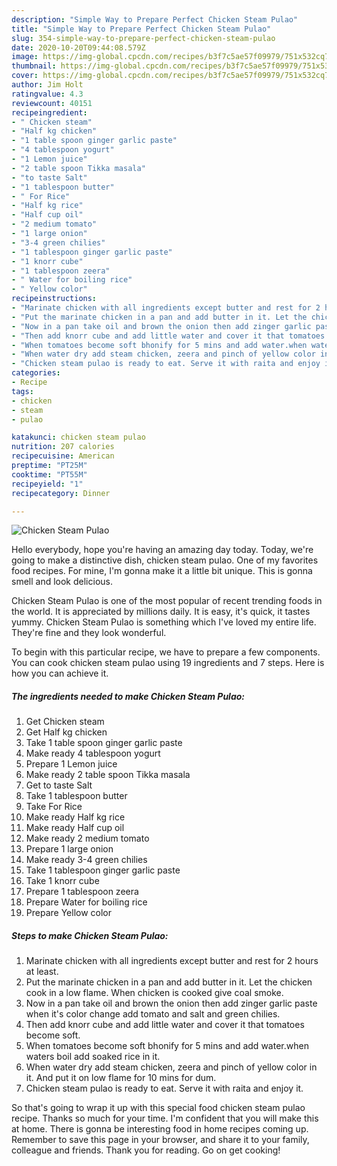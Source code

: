 ```yaml
---
description: "Simple Way to Prepare Perfect Chicken Steam Pulao"
title: "Simple Way to Prepare Perfect Chicken Steam Pulao"
slug: 354-simple-way-to-prepare-perfect-chicken-steam-pulao
date: 2020-10-20T09:44:08.579Z
image: https://img-global.cpcdn.com/recipes/b3f7c5ae57f09979/751x532cq70/chicken-steam-pulao-recipe-main-photo.jpg
thumbnail: https://img-global.cpcdn.com/recipes/b3f7c5ae57f09979/751x532cq70/chicken-steam-pulao-recipe-main-photo.jpg
cover: https://img-global.cpcdn.com/recipes/b3f7c5ae57f09979/751x532cq70/chicken-steam-pulao-recipe-main-photo.jpg
author: Jim Holt
ratingvalue: 4.3
reviewcount: 40151
recipeingredient:
- " Chicken steam"
- "Half kg chicken"
- "1 table spoon ginger garlic paste"
- "4 tablespoon yogurt"
- "1 Lemon juice"
- "2 table spoon Tikka masala"
- "to taste Salt"
- "1 tablespoon butter"
- " For Rice"
- "Half kg rice"
- "Half cup oil"
- "2 medium tomato"
- "1 large onion"
- "3-4 green chilies"
- "1 tablespoon ginger garlic paste"
- "1 knorr cube"
- "1 tablespoon zeera"
- " Water for boiling rice"
- " Yellow color"
recipeinstructions:
- "Marinate chicken with all ingredients except butter and rest for 2 hours at least."
- "Put the marinate chicken in a pan and add butter in it. Let the chicken cook in a low flame. When chicken is cooked give coal smoke."
- "Now in a pan take oil and brown the onion then add zinger garlic paste when it&#39;s color change add tomato and salt and green chilies."
- "Then add knorr cube and add little water and cover it that tomatoes become soft."
- "When tomatoes become soft bhonify for 5 mins and add water.when waters boil add soaked rice in it."
- "When water dry add steam chicken, zeera and pinch of yellow color in it. And put it on low flame for 10 mins for dum."
- "Chicken steam pulao is ready to eat. Serve it with raita and enjoy it."
categories:
- Recipe
tags:
- chicken
- steam
- pulao

katakunci: chicken steam pulao 
nutrition: 207 calories
recipecuisine: American
preptime: "PT25M"
cooktime: "PT55M"
recipeyield: "1"
recipecategory: Dinner

---
```



![Chicken Steam Pulao](https://img-global.cpcdn.com/recipes/b3f7c5ae57f09979/751x532cq70/chicken-steam-pulao-recipe-main-photo.jpg)

Hello everybody, hope you're having an amazing day today. Today, we're going to make a distinctive dish, chicken steam pulao. One of my favorites food recipes. For mine, I'm gonna make it a little bit unique. This is gonna smell and look delicious.

Chicken Steam Pulao is one of the most popular of recent trending foods in the world. It is appreciated by millions daily. It is easy, it's quick, it tastes yummy. Chicken Steam Pulao is something which I've loved my entire life. They're fine and they look wonderful.




To begin with this particular recipe, we have to prepare a few components. You can cook chicken steam pulao using 19 ingredients and 7 steps. Here is how you can achieve it.

<!--inarticleads1-->

##### The ingredients needed to make Chicken Steam Pulao:

1. Get  Chicken steam
1. Get Half kg chicken
1. Take 1 table spoon ginger garlic paste
1. Make ready 4 tablespoon yogurt
1. Prepare 1 Lemon juice
1. Make ready 2 table spoon Tikka masala
1. Get to taste Salt
1. Take 1 tablespoon butter
1. Take  For Rice
1. Make ready Half kg rice
1. Make ready Half cup oil
1. Make ready 2 medium tomato
1. Prepare 1 large onion
1. Make ready 3-4 green chilies
1. Take 1 tablespoon ginger garlic paste
1. Take 1 knorr cube
1. Prepare 1 tablespoon zeera
1. Prepare  Water for boiling rice
1. Prepare  Yellow color




<!--inarticleads2-->

##### Steps to make Chicken Steam Pulao:

1. Marinate chicken with all ingredients except butter and rest for 2 hours at least.
1. Put the marinate chicken in a pan and add butter in it. Let the chicken cook in a low flame. When chicken is cooked give coal smoke.
1. Now in a pan take oil and brown the onion then add zinger garlic paste when it&#39;s color change add tomato and salt and green chilies.
1. Then add knorr cube and add little water and cover it that tomatoes become soft.
1. When tomatoes become soft bhonify for 5 mins and add water.when waters boil add soaked rice in it.
1. When water dry add steam chicken, zeera and pinch of yellow color in it. And put it on low flame for 10 mins for dum.
1. Chicken steam pulao is ready to eat. Serve it with raita and enjoy it.




So that's going to wrap it up with this special food chicken steam pulao recipe. Thanks so much for your time. I'm confident that you will make this at home. There is gonna be interesting food in home recipes coming up. Remember to save this page in your browser, and share it to your family, colleague and friends. Thank you for reading. Go on get cooking!
